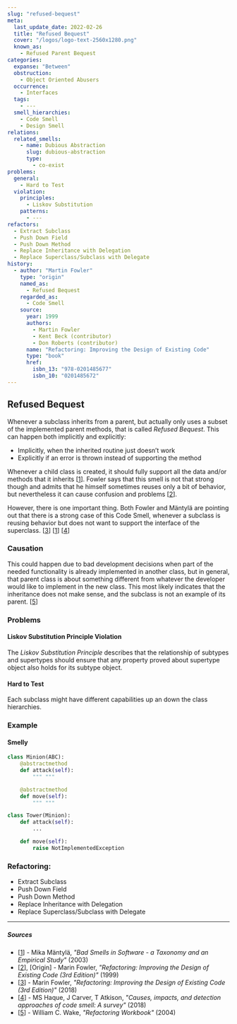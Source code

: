 ```yaml
---
slug: "refused-bequest"
meta:
  last_update_date: 2022-02-26
  title: "Refused Bequest"
  cover: "/logos/logo-text-2560x1280.png"
  known_as:
    - Refused Parent Bequest
categories:
  expanse: "Between"
  obstruction:
    - Object Oriented Abusers
  occurrence:
    - Interfaces
  tags:
    - ---
  smell_hierarchies:
    - Code Smell
    - Design Smell
relations:
  related_smells:
    - name: Dubious Abstraction
      slug: dubious-abstraction
      type:
        - co-exist
problems:
  general:
    - Hard to Test
  violation:
    principles:
      - Liskov Substitution
    patterns:
      - ---
refactors:
  - Extract Subclass
  - Push Down Field
  - Push Down Method
  - Replace Inheritance with Delegation
  - Replace Superclass/Subclass with Delegate
history:
  - author: "Martin Fowler"
    type: "origin"
    named_as:
      - Refused Bequest
    regarded_as:
      - Code Smell
    source:
      year: 1999
      authors:
        - Martin Fowler
        - Kent Beck (contributor)
        - Don Roberts (contributor)
      name: "Refactoring: Improving the Design of Existing Code"
      type: "book"
      href:
        isbn_13: "978-0201485677"
        isbn_10: "0201485672"
---
```


## Refused Bequest

Whenever a subclass inherits from a parent, but actually only uses a subset of the implemented parent methods, that is called _Refused Bequest_. This can happen both implicitly and explicitly:

- Implicitly, when the inherited routine just doesn’t work
- Explicitly if an error is thrown instead of supporting the method

Whenever a child class is created, it should fully support all the data and/or methods that it inherits [[1](#sources)]. Fowler says that this smell is not that strong though and admits that he himself sometimes reuses only a bit of behavior, but nevertheless it can cause confusion and problems [[2](#sources)].

However, there is one important thing. Both Fowler and Mäntylä are pointing out that there is a strong case of this Code Smell, whenever a subclass is reusing behavior but does not want to support the interface of the superclass. [[3](#sources)] [[1](#sources)] [[4](#sources)]

### Causation

This could happen due to bad development decisions when part of the needed functionality is already implemented in another class, but in general, that parent class is about something different from whatever the developer would like to implement in the new class. This most likely indicates that the inheritance does not make sense, and the subclass is not an example of its parent. [[5](#sources)]

### Problems

#### **Liskov Substitution Principle Violation**

The _Liskov Substitution Principle_ describes that the relationship of subtypes and supertypes should ensure that any property proved about supertype object also holds for its subtype object.

#### **Hard to Test**

Each subclass might have different capabilities up an down the class hierarchies.

### Example

<div class="example-block">

#### Smelly

```py
class Minion(ABC):
    @abstractmethod
    def attack(self):
        """ """

    @abstractmethod
    def move(self):
        """ """

class Tower(Minion):
    def attack(self):
        ...

    def move(self):
        raise NotImplementedException
```

</div>

### Refactoring:

- Extract Subclass
- Push Down Field
- Push Down Method
- Replace Inheritance with Delegation
- Replace Superclass/Subclass with Delegate

---

##### Sources

- [[1](#sources)] - Mika Mäntylä, _"Bad Smells in Software - a Taxonomy and an Empirical Study"_ (2003)
- [[2](#sources)], [Origin] - Marin Fowler, _"Refactoring: Improving the Design of Existing Code (3rd Edition)"_ (1999)
- [[3](#sources)] - Marin Fowler, _"Refactoring: Improving the Design of Existing Code (3rd Edition)"_ (2018)
- [[4](#sources)] - MS Haque, J Carver, T Atkison, _"Causes, impacts, and detection approaches of code smell: A survey"_ (2018)
- [[5](#sources)] - William C. Wake, _"Refactoring Workbook"_ (2004)
